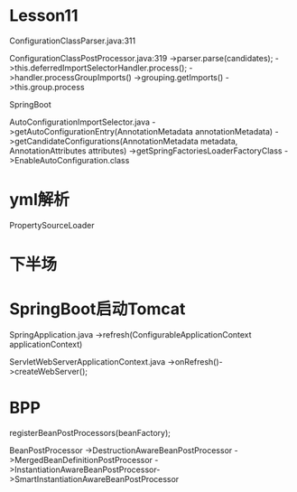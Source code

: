 # Lesson11

ConfigurationClassParser.java:311


ConfigurationClassPostProcessor.java:319
->parser.parse(candidates);
->this.deferredImportSelectorHandler.process();
->handler.processGroupImports()
->grouping.getImports()
->this.group.process


SpringBoot

AutoConfigurationImportSelector.java
->getAutoConfigurationEntry(AnnotationMetadata annotationMetadata)
->getCandidateConfigurations(AnnotationMetadata metadata, AnnotationAttributes attributes)
->getSpringFactoriesLoaderFactoryClass
->EnableAutoConfiguration.class


# yml解析
PropertySourceLoader

# 下半场
# SpringBoot启动Tomcat

SpringApplication.java
->refresh(ConfigurableApplicationContext applicationContext)

ServletWebServerApplicationContext.java
->onRefresh()->createWebServer();


# BPP
registerBeanPostProcessors(beanFactory);

BeanPostProcessor
->DestructionAwareBeanPostProcessor
->MergedBeanDefinitionPostProcessor
->InstantiationAwareBeanPostProcessor->SmartInstantiationAwareBeanPostProcessor